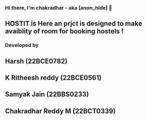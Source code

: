 ### Hi there, I'm chakradhar - aka [anon_hide] 👋 

## HOSTIT is Here an prjct is designed to make avaiblity of room for booking hostels !

###  Developed by 
## Harsh (22BCE0782)
## K Ritheesh reddy (22BCE0561)
## Samyak Jain (22BBS0233)
 ## Chakradhar Reddy M (22BCT0339)
